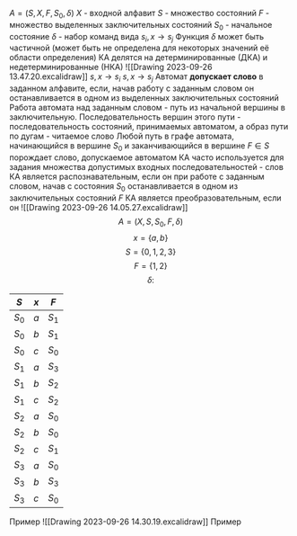 $A=(S,X,F,S_{0},\delta)$
$X$ - входной алфавит
$S$ - множество состояний
$F$ - множество выделенных заключительных состояний
$S_{0}$ - начальное состояние
$\delta$ - набор команд вида $s_{i},x\rightarrow{s_{j}}$
Функция $\delta$ может быть частичной (может быть не определена для некоторых значений её области определения)
КА делятся на детерминированные (ДКА) и недетерминированные (НКА)
![[Drawing 2023-09-26 13.47.20.excalidraw]]
$s,x\rightarrow{s_{i}}$
$s,x\rightarrow{s_{j}}$
Автомат __допускает слово__ в заданном алфавите, если, начав работу с заданным словом он останавливается в одном из выделенных заключительных состояний
Работа автомата над заданным словом - путь из начальной вершины в заключительную. Последовательность вершин этого пути - последовательность состояний, принимаемых автоматом, а образ пути по дугам - читаемое слово
Любой путь в графе автомата, начинающийся в вершине $S_{0}$ и заканчивающийся в вершине $F\in{S}$ порождает слово, допускаемое автоматом
КА часто используется для задания множества допустимых входных последовательностей - слов
КА является распознавательным, если он при работе с заданным словом, начав с состояния $S_{0}$ останавливается в одном из заключительных состояний $F$ 
КА является преобразовательным, если он 
![[Drawing 2023-09-26 14.05.27.excalidraw]]
$$A=(X,S,S_{0},F,\delta)$$$$ x=\{a,b\}$$$$S=\{0,1,2,3\}$$$$F=\{1,2\}$$$$\delta:$$

| $S$     | $x$ | $F$     |
| ------- | --- | ------- |
| $S_{0}$ | $a$ | $S_{1}$ |
| $S_0$   | $b$ | $S_{1}$ |
| $S_{0}$ | $c$ | $S_{0}$ |
| $S_1$   | $a$ | $S_{3}$ |
| $S_1$   | $b$ | $S_{2}$ |
| $S_1$   | $c$ | $S_2$   |
| $S_{2}$ | $a$ | $S_0$   |
| $S_2$   | $b$ | $S_0$   |
| $S_2$   | $c$ | $S_1$   |
| $S_{3}$ | $a$ | $S_0$   |
| $S_3$   | $b$ | $S_3$   |
| $S_3$   | $c$ | $S_0$   |

Пример
![[Drawing 2023-09-26 14.30.19.excalidraw]]
Пример